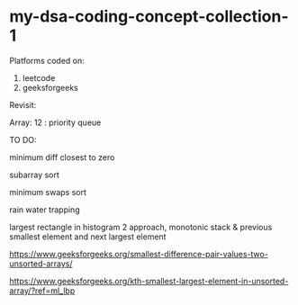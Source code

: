 # my-dsa-coding-concept-collection-1

Platforms coded on:

1. leetcode
2. geeksforgeeks


Revisit:

Array: 12 : priority queue



TO DO:

minimum diff closest to zero

subarray sort

minimum swaps sort

rain water trapping

largest rectangle in histogram 2 approach, monotonic stack & previous smallest element and next largest element
   
https://www.geeksforgeeks.org/smallest-difference-pair-values-two-unsorted-arrays/

https://www.geeksforgeeks.org/kth-smallest-largest-element-in-unsorted-array/?ref=ml_lbp
